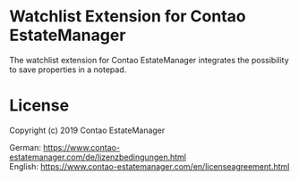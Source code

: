 # Watchlist Extension for Contao EstateManager
The watchlist extension for Contao EstateManager integrates the possibility to save properties in a notepad.

# License
Copyright (c) 2019 Contao EstateManager

German: https://www.contao-estatemanager.com/de/lizenzbedingungen.html \
English: https://www.contao-estatemanager.com/en/licenseagreement.html
